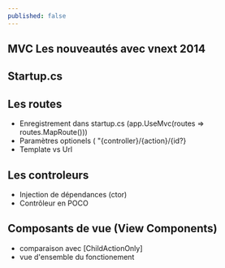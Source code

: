 ```yaml
---
published: false
---
```


## MVC Les nouveautés avec vnext 2014

## Startup.cs

## Les routes

- Enregistrement dans startup.cs (app.UseMvc(routes => routes.MapRoute()))
- Paramètres optionels ( "{controller}/{action}/{id?}
- Template vs Url

## Les controleurs

- Injection de dépendances (ctor)
- Contrôleur en POCO

## Composants de vue (View Components)

- comparaison avec [ChildActionOnly]
- vue d'ensemble du fonctionement